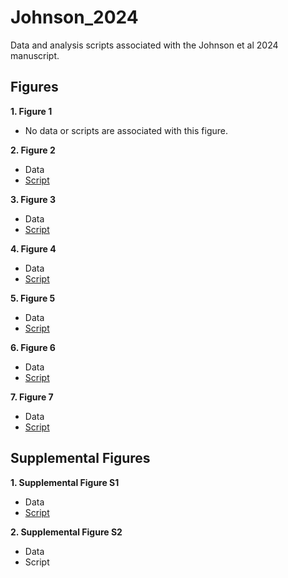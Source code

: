 # Johnson_2024
Data and analysis scripts associated with the Johnson et al 2024 manuscript.


## Figures

**1. Figure 1**

- No data or scripts are associated with this figure.


**2. Figure 2**

- Data
- [Script](https://github.com/riddlenc/Johnson_2024/blob/main/Figure2_script)


**3. Figure 3**

- Data
- [Script](https://github.com/riddlenc/Johnson_2024/blob/main/Figure3_script)

     
**4. Figure 4**

- Data
- [Script](https://github.com/riddlenc/Johnson_2024/blob/main/Figure4_script)


**5. Figure 5**

- Data
- [Script](https://github.com/riddlenc/Johnson_2024/blob/main/Figure5_script)


**6. Figure 6**

- Data
- [Script](https://github.com/riddlenc/Johnson_2024/blob/main/Figure6_script)


**7. Figure 7**

- Data
- [Script](https://github.com/riddlenc/Johnson_2024/blob/main/Figure7_script)


## Supplemental Figures

**1. Supplemental Figure S1**

- Data
- [Script](https://github.com/riddlenc/Johnson_2024/blob/main/FigureS1_script)

**2. Supplemental Figure S2**

- Data
- Script
